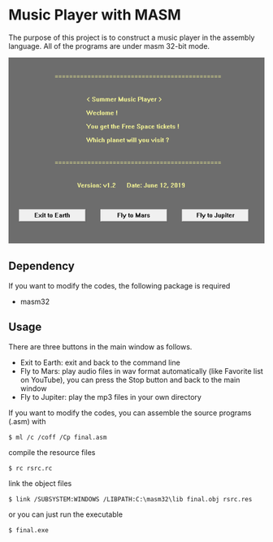 # Music Player with MASM

The purpose of this project is to construct a music player in the assembly language. All of the programs are under masm 32-bit mode. 

<img src="https://raw.githubusercontent.com/chuang76/image/master/asm3.PNG" width="600">



## Dependency 

If you want to modify the codes, the following package is required

- masm32

  


## Usage 

There are three buttons in the main window as follows. 

- Exit to Earth: exit and back to the command line
- Fly to Mars: play audio files in wav format automatically (like Favorite list on YouTube), you can press the Stop button and back to the main window
- Fly to Jupiter: play the mp3 files in your own directory


If you want to modify the codes, you can assemble the source programs (.asm) with 

```
$ ml /c /coff /Cp final.asm
```

compile the resource files 

```
$ rc rsrc.rc
```

link the object files 

```
$ link /SUBSYSTEM:WINDOWS /LIBPATH:C:\masm32\lib final.obj rsrc.res
```

or you can just run the executable

```
$ final.exe
```
